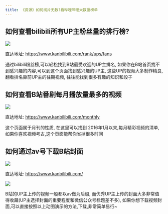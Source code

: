 ```yaml
---
title: 《资源》如何阅片无数?看哔哩哔哩大数据榜单
---
```


## 如何查看bilibili所有UP主粉丝量的排行榜?

![](https://www.v2fy.com/asset/kanbilibili/up.png)

直达地址: https://www.kanbilibili.com/rank/ups/fans

通过bilibili粉丝榜,可以轻松找到B站最受欢迎的UP主排名, 如果你在B站首页找不到感兴趣的内容,可以到这个页面找到感兴趣的UP主, 这些UP的视频大多制作精良, 翻看排名靠前UP主的往期视频, 往往能找到很多有趣的知识和段子

## 如何查看B站番剧每月播放量最多的视频

![](https://www.v2fy.com/asset/kanbilibili/m.png)

直达地址: https://www.kanbilibili.com/monthly

这个页面属于月刊的性质, 在这里可以找到 2016年1月以来,每月精彩视频的清单, 如果你喜欢视频考古,这个页面能帮你省掉很多时间



## 如何通过av号下载B站封面

![](https://www.v2fy.com/asset/kanbilibili/huoying.gif)

直达地址: https://www.kanbilibili.com/


![](https://www.v2fy.com/asset/kanbilibili/ying.jpg)


B站的UP主上传的视频一般都以av做为后缀, 而优秀UP主上传的封面大多非常值得收藏(UP主选择封面的重要程度和微信公众号标题差不多), 如果你想下载视频封面,可以直接按照以上动图演示的方法,下载,非常简单易行~








